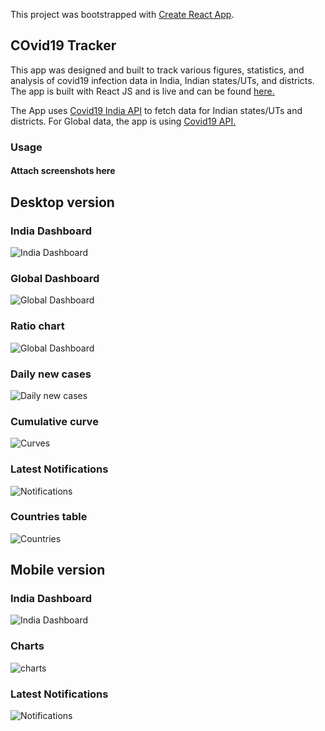 This project was bootstrapped with [Create React App](https://github.com/facebook/create-react-app).

## COvid19 Tracker

This app was designed and built to track various figures, statistics, and analysis of covid19 infection data in India, Indian states/UTs, and districts. The app is built with React JS and is live and can be found [here.](http://arafat-213.github.io/covid19-tracker)

The App uses [Covid19 India API](http://api.covid19india.org) to fetch data for Indian states/UTs and districts. For Global data, the app is using [Covid19 API.](http://api.covid19.com)

### Usage

#### Attach screenshots here

## Desktop version

### India Dashboard
![India Dashboard](https://i.imgur.com/LOjM1Tw.png)


### Global Dashboard
![Global Dashboard](https://i.imgur.com/3mXZ6zL.png)

### Ratio chart
![Global Dashboard](https://i.imgur.com/Of9AsQ6.png)

### Daily new cases
![Daily new cases](https://i.imgur.com/tQWXzBr.png)

### Cumulative curve
![Curves](https://i.imgur.com/cdJmECs.png)

### Latest Notifications
![Notifications](https://i.imgur.com/zQ189Pa.png)

### Countries table
![Countries](https://i.imgur.com/teo3uTS.png)

## Mobile version

### India Dashboard
![India Dashboard](https://i.imgur.com/fqhj4AG.png)

### Charts
![charts](https://i.imgur.com/15sR2Hn.png)

### Latest Notifications
![Notifications](https://i.imgur.com/fnJGep5.png)
